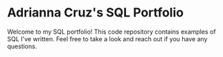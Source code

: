 # Adrianna Cruz's SQL Portfolio 

Welcome to my SQL portfolio! This code repository contains examples of SQL I've written. Feel free to take a look and reach out if you have any questions.
